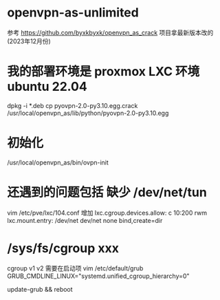 # openvpn-as-unlimited
参考 https://github.com/byxkbyxk/openvpn_as_crack 项目拿最新版本改的 (2023年12月份)
# 我的部署环境是 proxmox LXC 环境 ubuntu 22.04 
dpkg -i *.deb
cp pyovpn-2.0-py3.10.egg.crack /usr/local/openvpn_as/lib/python/pyovpn-2.0-py3.10.egg
# 初始化 
/usr/local/openvpn_as/bin/ovpn-init
# 还遇到的问题包括 缺少 /dev/net/tun 
vim /etc/pve/lxc/104.conf
增加 
lxc.cgroup.devices.allow: c 10:200 rwm
lxc.mount.entry: /dev/net dev/net none bind,create=dir

# /sys/fs/cgroup xxx
cgroup v1 v2 需要在启动项
vim /etc/default/grub
GRUB_CMDLINE_LINUX="systemd.unified_cgroup_hierarchy=0"

update-grub && reboot
